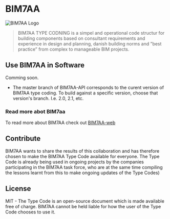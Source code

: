 # BIM7AA
![BIM7AA Logo](https://github.com/NicklasOestergaard/BIM7AA/raw/master/images/bim7aa_logo_150x212.png)

> BIM7AA TYPE CODNING is a simpel and operational code structur for 
> building components based on consultant requirements and experience in 
> design and planning, danish building norms and ”best practice” from complex 
> to manageable BIM projects.

## Use BIM7AA in Software ## 
Comming soon.
 - The master branch of BIM7AA-API corresponds to the curent version of BIM7AA type coding. To build against a specific version, choose that version's branch. I.e. 2.0, 2.1, etc.
 
### Read more abot BIM7aa ###
To read more about BIM7AA check out [BIM7AA-web]

## Contribute ##
BIM7AA wants to share the results of this collaboration and has therefore chosen to make the BIM7AA Type
Code available for everyone. The Type Code is already being used in ongoing projects by the companies
participating in the BIM7AA task force, who are at the same time compiling the lessons learnt from this to
make ongoing updates of the Type Codes)

## License ##
MIT - The Type Code is an open-source document which is made available
free of charge. BIM7AA cannot be held liable for how the user of the Type
Code chooses to use it.


[//]: # (These are reference links used in the body of this note and get stripped out when the markdown processor does its job. There is no need to format nicely because it shouldn't be seen. Thanks SO - http://stackoverflow.com/questions/4823468/store-comments-in-markdown-syntax)
   [BIM7AA-web]: <http://bim7aa.dk/>
   [BIM7AA-API]: <https://github.com/NicklasOestergaard/BIM7AA-API>
